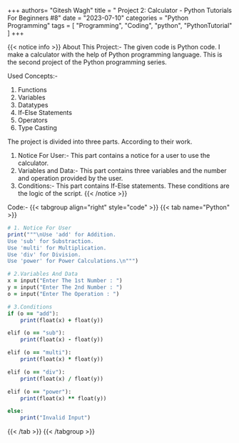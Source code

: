 +++
authors= "Gitesh Wagh"
title = " Project 2: Calculator - Python Tutorials For Beginners #8"
date = "2023-07-10"
categories = "Python Programming"
tags = [
  "Programming", 
  "Coding",
  "python",
  "PythonTutorial"
]
+++

{{< notice info >}}
About This Project:-
The given code is Python code. I make a calculator with the help of Python programming language. This is the second project of the Python programming series. 

Used Concepts:-
1. Functions
2. Variables
3. Datatypes
4. If-Else Statements
5. Operators
6. Type Casting

The project is divided into three parts. According to their work. 
1. Notice For User:- This part contains a notice for a user to use the calculator.
2. Variables and Data:- This part contains three variables and the number and operation provided by the user.
3. Conditions:- This part contains If-Else statements. These conditions are the logic of the script.
{{< /notice >}}

Code:-
{{< tabgroup align="right" style="code" >}} {{< tab name="Python" >}}
```ruby
# 1. Notice For User
print("""\nUse 'add' for Addition.
Use 'sub' for Substraction.
Use 'multi' for Multiplication.
Use 'div' for Division.
Use 'power' for Power Calculations.\n""")

# 2.Variables And Data
x = input("Enter The 1st Number : ")
y = input("Enter The 2nd Number : ")
o = input("Enter The Operation : ")

# 3.Conditions
if (o == "add"):
    print(float(x) + float(y))

elif (o == "sub"):
    print(float(x) - float(y))

elif (o == "multi"):
    print(float(x) * float(y))

elif (o == "div"):
    print(float(x) / float(y))

elif (o == "power"):
    print(float(x) ** float(y)) 

else:
    print("Invalid Input")
```
{{< /tab >}} {{< /tabgroup >}}
